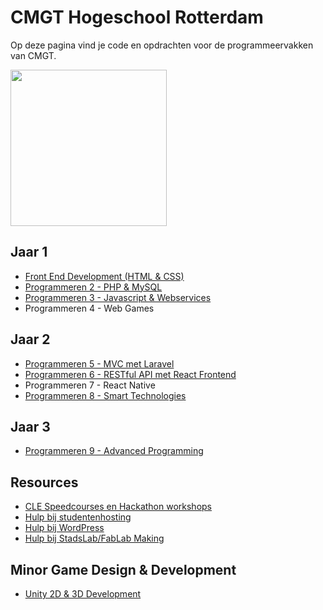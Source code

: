 # CMGT Hogeschool Rotterdam

Op deze pagina vind je code en opdrachten voor de programmeervakken van CMGT.

<img width="250" src="https://cmgt.hr.nl/images/cmgt_logo.webp" />

## Jaar 1

- [Front End Development (HTML & CSS)](https://github.com/HR-CMGT/frontend-2024-2025)
- [Programmeren 2 - PHP & MySQL](https://github.com/HR-CMGT/PRG02-2024-2025/)
- [Programmeren 3 - Javascript & Webservices](https://github.com/HR-CMGT/PRG03-2024-2025/)
- Programmeren 4 - Web Games

## Jaar 2

- [Programmeren 5 - MVC met Laravel](https://github.com/HR-CMGT/PRG05-2024-2025)
- [Programmeren 6 - RESTful API met React Frontend](https://github.com/HR-CMGT/PRG06-2024-2025)
- Programmeren 7 - React Native
- [Programmeren 8 - Smart Technologies](https://github.com/HR-CMGT/PRG08-2024-2025)

## Jaar 3

- [Programmeren 9 - Advanced Programming](https://github.com/HR-CMGT/PRG09)

## Resources

- [CLE Speedcourses en Hackathon workshops](https://github.com/HR-CMGT/CLE-speedcourses)
- [Hulp bij studentenhosting](https://med.hosted.hr.nl/goelr/studhosting.php)
- [Hulp bij WordPress](https://med.hosted.hr.nl/goelr/wordpress.php)
- [Hulp bij StadsLab/FabLab Making](https://med.hosted.hr.nl/goelr/fablab.php)

## Minor Game Design & Development

- [Unity 2D & 3D Development](https://github.com/HR-CMGT/Minor-GDD-Unity)
